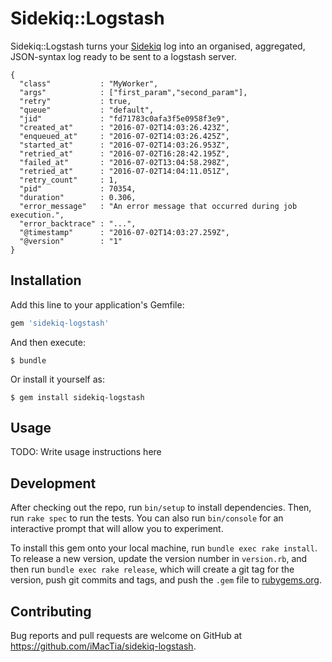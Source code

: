 # Sidekiq::Logstash

Sidekiq::Logstash turns your [Sidekiq](https://github.com/mperham/sidekiq) log into an organised, aggregated, JSON-syntax log ready to be sent to a logstash server.

    {
      "class"           : "MyWorker",
      "args"            : ["first_param","second_param"],
      "retry"           : true,
      "queue"           : "default",
      "jid"             : "fd71783c0afa3f5e0958f3e9",
      "created_at"      : "2016-07-02T14:03:26.423Z",
      "enqueued_at"     : "2016-07-02T14:03:26.425Z",
      "started_at"      : "2016-07-02T14:03:26.953Z",
      "retried_at"      : "2016-07-02T16:28:42.195Z",
      "failed_at"       : "2016-07-02T13:04:58.298Z",
      "retried_at"      : "2016-07-02T14:04:11.051Z",
      "retry_count"     : 1,
      "pid"             : 70354,
      "duration"        : 0.306,
      "error_message"   : "An error message that occurred during job execution.",
      "error_backtrace" : "...",
      "@timestamp"      : "2016-07-02T14:03:27.259Z",
      "@version"        : "1"
    }

## Installation

Add this line to your application's Gemfile:

```ruby
gem 'sidekiq-logstash'
```

And then execute:

    $ bundle

Or install it yourself as:

    $ gem install sidekiq-logstash

## Usage

TODO: Write usage instructions here

## Development

After checking out the repo, run `bin/setup` to install dependencies. Then, run `rake spec` to run the tests. You can also run `bin/console` for an interactive prompt that will allow you to experiment.

To install this gem onto your local machine, run `bundle exec rake install`. To release a new version, update the version number in `version.rb`, and then run `bundle exec rake release`, which will create a git tag for the version, push git commits and tags, and push the `.gem` file to [rubygems.org](https://rubygems.org).

## Contributing

Bug reports and pull requests are welcome on GitHub at https://github.com/iMacTia/sidekiq-logstash.

